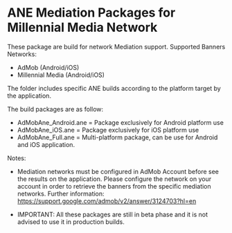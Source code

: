 ANE Mediation Packages for Millennial Media Network
=========

These package are build for network Mediation support.
Supported Banners Networks:
- AdMob (Android/iOS)
- Millennial Media (Android/iOS)

The folder includes specific ANE builds according to the platform target by the application.

The build packages are as follow:
- AdMobAne_Android.ane = Package exclusively for Android platform use
- AdMobAne_iOS.ane = Package exclusively for iOS platform use
- AdMobAne_Full.ane = Multi-platform package, can be use for Android and iOS application.

Notes:
- Mediation networks must be configured in AdMob Account before see the results on the application.
Please configure the network on your account in order to retrieve the banners from the specific mediation networks.
Further information:
https://support.google.com/admob/v2/answer/3124703?hl=en

- IMPORTANT: All these packages are still in beta phase and it is not advised to use it in production builds.
